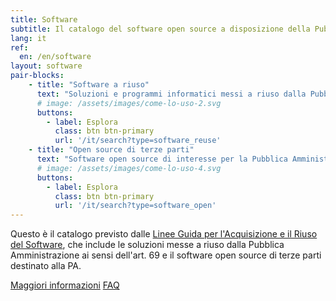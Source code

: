 ```yaml
---
title: Software
subtitle: Il catalogo del software open source a disposizione della Pubblica Amministrazione.
lang: it
ref:
  en: /en/software
layout: software
pair-blocks:
    - title: "Software a riuso"
      text: "Soluzioni e programmi informatici messi a riuso dalla Pubblica Amministrazione"
      # image: /assets/images/come-lo-uso-2.svg
      buttons:
        - label: Esplora
          class: btn btn-primary
          url: '/it/search?type=software_reuse'
    - title: "Open source di terze parti"
      text: "Software open source di interesse per la Pubblica Amministrazione"
      # image: /assets/images/come-lo-uso-4.svg
      buttons:
        - label: Esplora
          class: btn btn-primary
          url: '/it/search?type=software_open'
---
```


Questo è il catalogo previsto dalle [Linee Guida per l'Acquisizione e il Riuso del Software](/it/riuso), che include le soluzioni messe a riuso dalla Pubblica Amministrazione ai sensi dell'art. 69 e il software open source di terze parti destinato alla PA.

<a href="/it/riuso" class="btn btn-white btn-outline-primary mr-10 ml-auto mt-3">Maggiori informazioni</a>
<a href="/it/faq" class="btn btn-primary mr-10 ml-auto mt-3 faq">FAQ</a>

